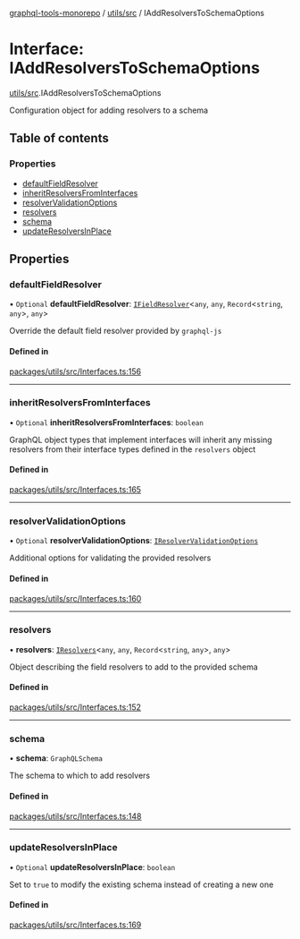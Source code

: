 [graphql-tools-monorepo](../README) / [utils/src](../modules/utils_src) /
IAddResolversToSchemaOptions

# Interface: IAddResolversToSchemaOptions

[utils/src](../modules/utils_src).IAddResolversToSchemaOptions

Configuration object for adding resolvers to a schema

## Table of contents

### Properties

- [defaultFieldResolver](utils_src.IAddResolversToSchemaOptions#defaultfieldresolver)
- [inheritResolversFromInterfaces](utils_src.IAddResolversToSchemaOptions#inheritresolversfrominterfaces)
- [resolverValidationOptions](utils_src.IAddResolversToSchemaOptions#resolvervalidationoptions)
- [resolvers](utils_src.IAddResolversToSchemaOptions#resolvers)
- [schema](utils_src.IAddResolversToSchemaOptions#schema)
- [updateResolversInPlace](utils_src.IAddResolversToSchemaOptions#updateresolversinplace)

## Properties

### defaultFieldResolver

• `Optional` **defaultFieldResolver**:
[`IFieldResolver`](../modules/utils_src#ifieldresolver)\<`any`, `any`, `Record`\<`string`, `any`>,
`any`>

Override the default field resolver provided by `graphql-js`

#### Defined in

[packages/utils/src/Interfaces.ts:156](https://github.com/ardatan/graphql-tools/blob/master/packages/utils/src/Interfaces.ts#L156)

---

### inheritResolversFromInterfaces

• `Optional` **inheritResolversFromInterfaces**: `boolean`

GraphQL object types that implement interfaces will inherit any missing resolvers from their
interface types defined in the `resolvers` object

#### Defined in

[packages/utils/src/Interfaces.ts:165](https://github.com/ardatan/graphql-tools/blob/master/packages/utils/src/Interfaces.ts#L165)

---

### resolverValidationOptions

• `Optional` **resolverValidationOptions**:
[`IResolverValidationOptions`](utils_src.IResolverValidationOptions)

Additional options for validating the provided resolvers

#### Defined in

[packages/utils/src/Interfaces.ts:160](https://github.com/ardatan/graphql-tools/blob/master/packages/utils/src/Interfaces.ts#L160)

---

### resolvers

• **resolvers**: [`IResolvers`](../modules/utils_src#iresolvers)\<`any`, `any`, `Record`\<`string`,
`any`>, `any`>

Object describing the field resolvers to add to the provided schema

#### Defined in

[packages/utils/src/Interfaces.ts:152](https://github.com/ardatan/graphql-tools/blob/master/packages/utils/src/Interfaces.ts#L152)

---

### schema

• **schema**: `GraphQLSchema`

The schema to which to add resolvers

#### Defined in

[packages/utils/src/Interfaces.ts:148](https://github.com/ardatan/graphql-tools/blob/master/packages/utils/src/Interfaces.ts#L148)

---

### updateResolversInPlace

• `Optional` **updateResolversInPlace**: `boolean`

Set to `true` to modify the existing schema instead of creating a new one

#### Defined in

[packages/utils/src/Interfaces.ts:169](https://github.com/ardatan/graphql-tools/blob/master/packages/utils/src/Interfaces.ts#L169)
